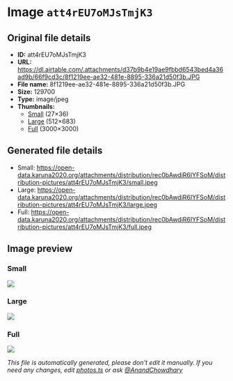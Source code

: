 # Image `att4rEU7oMJsTmjK3`

## Original file details

- **ID:** att4rEU7oMJsTmjK3
- **URL:** https://dl.airtable.com/.attachments/d37b9b4e19ae9fbbd6543bed4a36ad9b/66f9cd3c/8f1219ee-ae32-481e-8895-336a21d50f3b.JPG
- **File name:** 8f1219ee-ae32-481e-8895-336a21d50f3b.JPG
- **Size:** 129700
- **Type:** image/jpeg
- **Thumbnails:**
  - [Small](https://dl.airtable.com/.attachmentThumbnails/33ea3141c40086db8adf660228e4d143/8159b394) (27×36)
  - [Large](https://dl.airtable.com/.attachmentThumbnails/f1a99954628591384990148b97b54026/9c7a179e) (512×683)
  - [Full](https://dl.airtable.com/.attachmentThumbnails/677b4b51ff84bb5dc1f429b5e35a8420/d02566ec) (3000×3000)

## Generated file details

- Small: https://open-data.karuna2020.org/attachments/distribution/rec0bAwdiR6IYFSoM/distribution-pictures/att4rEU7oMJsTmjK3/small.jpeg
- Large: https://open-data.karuna2020.org/attachments/distribution/rec0bAwdiR6IYFSoM/distribution-pictures/att4rEU7oMJsTmjK3/large.jpeg
- Full: https://open-data.karuna2020.org/attachments/distribution/rec0bAwdiR6IYFSoM/distribution-pictures/att4rEU7oMJsTmjK3/full.jpeg

## Image preview

### Small

![](https://open-data.karuna2020.org/attachments/distribution/rec0bAwdiR6IYFSoM/distribution-pictures/att4rEU7oMJsTmjK3/small.jpeg)

### Large

![](https://open-data.karuna2020.org/attachments/distribution/rec0bAwdiR6IYFSoM/distribution-pictures/att4rEU7oMJsTmjK3/large.jpeg)

### Full

![](https://open-data.karuna2020.org/attachments/distribution/rec0bAwdiR6IYFSoM/distribution-pictures/att4rEU7oMJsTmjK3/full.jpeg)

_This file is automatically generated, please don't edit it manually. If you need any changes, edit [photos.ts](/photos.ts) or ask [@AnandChowdhary](https://github.com/AnandChowdhary)_
